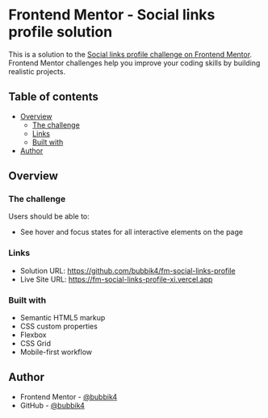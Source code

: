 # Frontend Mentor - Social links profile solution

This is a solution to the [Social links profile challenge on Frontend Mentor](https://www.frontendmentor.io/challenges/social-links-profile-UG32l9m6dQ). Frontend Mentor challenges help you improve your coding skills by building realistic projects. 

## Table of contents

- [Overview](#overview)
  - [The challenge](#the-challenge)
  - [Links](#links)
  - [Built with](#built-with)
- [Author](#author)

## Overview

### The challenge

Users should be able to:

- See hover and focus states for all interactive elements on the page

### Links

- Solution URL: https://github.com/bubbik4/fm-social-links-profile
- Live Site URL: https://fm-social-links-profile-xi.vercel.app

### Built with

- Semantic HTML5 markup
- CSS custom properties
- Flexbox
- CSS Grid
- Mobile-first workflow

## Author

- Frontend Mentor - [@bubbik4](https://www.frontendmentor.io/profile/bubbik4)
- GitHub - [@bubbik4](https://github.com/bubbik4)